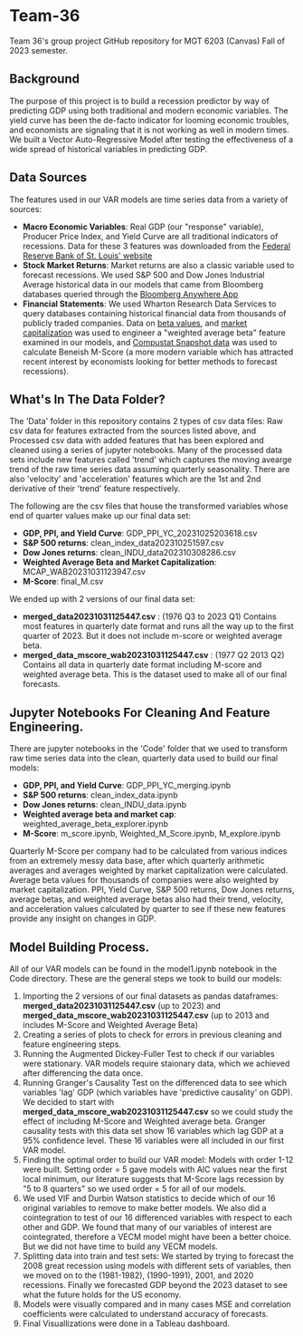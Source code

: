 # Team-36
 Team 36's group project GitHub repository for MGT 6203 (Canvas) Fall of 2023 semester.

## Background
The purpose of this project is to build a recession predictor by way of predicting GDP using both traditional and modern economic variables. The yield curve has been the de-facto indicator for looming economic troubles, and economists are signaling that it is not working as well in modern times. We built a Vector Auto-Regressive Model after testing the effectiveness of a wide spread of historical variables in predicting GDP.

## Data Sources
The features used in our VAR models are time series data from a variety of sources:
- **Macro Economic Variables**: Real GDP (our "response" variable), Producer Price Index, and Yield Curve are all traditional indicators of recessions. Data for these 3 features was downloaded from the [Federal Reserve Bank of St. Louis' website](https://fred.stlouisfed.org/) 
- **Stock Market Returns**: Market returns are also a classic variable used to forecast recessions. We used S&P 500 and Dow Jones Industrial Average historical data in our models that came from Bloomberg databases queried through the [Bloomberg Anywhere App](https://bba.bloomberg.net/) 
- **Financial Statements**: We used Wharton Research Data Services to query databases containing historical financial data from thousands of publicly traded companies. Data on [beta values](https://wrds-www.wharton.upenn.edu/login/?next=/data-dictionary/contrib_general/), and [market capitalization](https://wrds-www.wharton.upenn.edu/login/?next=/data-dictionary/crsp_q_stock/) was used to engineer a "weighted average beta" feature examined in our models, and [Compustat Snapshot data](https://wrds-www.wharton.upenn.edu/login/?next=/data-dictionary/compsamp_snapshot/wrds_csq_unrestated/) was used to calculate Beneish M-Score (a more modern variable which has attracted recent interest by economists looking for better methods to forecast recessions).

## What's In The Data Folder? 
The 'Data' folder in this repository contains 2 types of csv data files:
Raw csv data for features extracted from the sources listed above, and
Processed csv data with added features that has been explored and cleaned using a series of jupyter notebooks. Many of the processed data sets include new features called 'trend' which captures the moving avearge trend of the raw time series data assuming quarterly seasonality. There are also 'velocity' and 'acceleration' features which are the 1st and 2nd derivative of their 'trend' feature respectively.

The following are the csv files that house the transformed variables whose end of quarter values make up our final data set:

- **GDP, PPI, and Yield Curve**: GDP_PPI_YC_20231025203618.csv
- **S&P 500 returns**: clean_index_data202310251597.csv
- **Dow Jones returns**:  clean_INDU_data202310308286.csv
- **Weighted Average Beta and Market Capitalization**: MCAP_WAB20231031123947.csv
- **M-Score**: final_M.csv

We ended up with 2 versions of our final data set:

- **merged_data20231031125447.csv** : (1976 Q3 to 2023 Q1) Contains most features in quarterly date format and runs all the way up to the first quarter of 2023. But it does not include m-score or weighted average beta.
- **merged_data_mscore_wab20231031125447.csv** : (1977 Q2 2013 Q2) Contains all data in quarterly date format including M-score and weighted average beta. This is the dataset used to make all of our final forecasts.


## Jupyter Notebooks For Cleaning And Feature Engineering.
There are jupyter notebooks in the 'Code' folder that we used to transform raw time series data into the clean, quarterly data used to build our final models: 

- **GDP, PPI, and Yield Curve**: GDP_PPI_YC_merging.ipynb
- **S&P 500 returns**: clean_index_data.ipynb
- **Dow Jones returns**:  clean_INDU_data.ipynb
- **Weighted average beta and market cap**: weighted_average_beta_explorer.ipynb
- **M-Score**: m_score.ipynb,  Weighted_M_Score.ipynb, M_explore.ipynb

Quarterly M-Score per company had to be calculated from various indices from an extremely messy data base, after which quarterly arithmetic averages and averages weighted by market capitalization were calculated. Average beta values for thousands of companies were also weighted by market capitalization. PPI, Yield Curve, S&P 500 returns, Dow Jones returns, average betas, and weighted average betas also had their trend, velocity, and acceleration values calculated by quarter to see if these new features provide any insight on changes in GDP.

## Model Building Process.
All of our VAR models can be found in the model1.ipynb notebook in the Code directory. These are the general steps we took to build our models:
1. Importing the 2 versions of our final datasets as pandas dataframes: **merged_data20231031125447.csv** (up to 2023) and 
**merged_data_mscore_wab20231031125447.csv** (up to 2013 and includes M-Score and Weighted Average Beta)
2. Creating a series of plots to check for errors in previous cleaning and feature engineering steps.
3. Running the Augmented Dickey-Fuller Test to check if our variables were stationary. VAR models require staionary data, which we achieved after differencing the data once.
4. Running Granger's Causality Test on the differenced data to see which variables 'lag' GDP (which variables have 'predictive causality' on GDP). We decided to start with **merged_data_mscore_wab20231031125447.csv** so we could study the effect of including M-Score and Weighted average beta. Granger causality tests with this data set show 16 variables which lag GDP at a 95% confidence level. These 16 variables were all included in our first VAR model.
5. Finding the optimal order to build our VAR model: Models with order 1-12 were built. Setting order = 5 gave models with AIC values near the first local minimum, our literature suggests that M-Score lags recession by "5 to 8 quarters" so we used order = 5 for all of our models.
6. We used VIF and Durbin Watson statistics to decide which of our 16 original variables to remove to make better models. We also did a cointegration to test of our 16 differenced variables with respect to each other and GDP. We found that many of our variables of interest are cointegrated, therefore a VECM model might have been a better choice. But we did not have time to build any VECM models.
7. Splitting data into train and test sets: We started by trying to forecast the 2008 great recession using models with different sets of variables, then we moved on to the (1981-1982), (1990-1991), 2001, and 2020 recessions. Finally we forecasted GDP beyond the 2023 dataset to see what the future holds for the US economy.
8. Models were visually compared and in many cases MSE and correlation coefficients were calculated to understand accuracy of forecasts.
9. Final Visuallizations were done in a Tableau dashboard.


